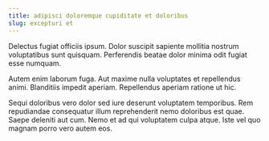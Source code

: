 ```yaml
---
title: adipisci doloremque cupiditate et doloribus
slug: excepturi et
---
```


Delectus fugiat officiis ipsum. Dolor suscipit sapiente mollitia nostrum voluptatibus sunt quisquam. Perferendis beatae dolor minima odit fugiat esse numquam.

Autem enim laborum fuga. Aut maxime nulla voluptates et repellendus animi. Blanditiis impedit aperiam. Repellendus aperiam ratione ut hic.

Sequi doloribus vero dolor sed iure deserunt voluptatem temporibus. Rem repudiandae consequatur illum reprehenderit nemo doloribus est quae. Saepe deleniti aut cum. Nemo et ad qui voluptatem culpa atque. Iste vel quo magnam porro vero autem eos.
